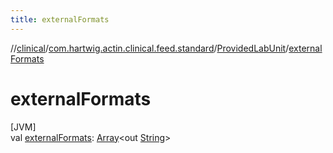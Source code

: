 ```yaml
---
title: externalFormats
---
```

//[clinical](../../../index.html)/[com.hartwig.actin.clinical.feed.standard](../index.html)/[ProvidedLabUnit](index.html)/[externalFormats](external-formats.html)



# externalFormats



[JVM]\
val [externalFormats](external-formats.html): [Array](https://kotlinlang.org/api/latest/jvm/stdlib/kotlin/-array/index.html)&lt;out [String](https://kotlinlang.org/api/latest/jvm/stdlib/kotlin/-string/index.html)&gt;




